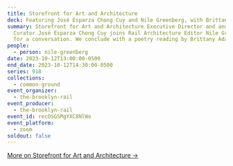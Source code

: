 ```yaml
---
title: Storefront for Art and Architecture
deck: Featuring José Esparza Chong Cuy and Nile Greenberg, with Brittany Adames
summary: Storefront for Art and Architecture Executive Director and and Chief
  Curator José Esparza Chong Cuy joins Rail Architecture Editor Nile Greenberg
  for a conversation. We conclude with a poetry reading by Brittany Adames.
people:
  - person: nile-greenberg
date: 2023-10-12T13:00:00-0500
end_date: 2023-10-12T14:30:00-0500
series: 918
collections:
  - common-ground
event_organizer:
  - the-brooklyn-rail
event_producer:
  - the-brooklyn-rail
event_id: recOSGSMgYXC8NlWo
event_platform:
  - zoom
soldout: false
---
```

[M﻿ore on Storefront for Art and Architecture →](https://storefrontnews.org/)
